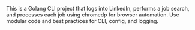 <!-- Use this file to provide workspace-specific custom instructions to Copilot. For more details, visit https://code.visualstudio.com/docs/copilot/copilot-customization#_use-a-githubcopilotinstructionsmd-file -->

This is a Golang CLI project that logs into LinkedIn, performs a job search, and processes each job using chromedp for browser automation. Use modular code and best practices for CLI, config, and logging.
